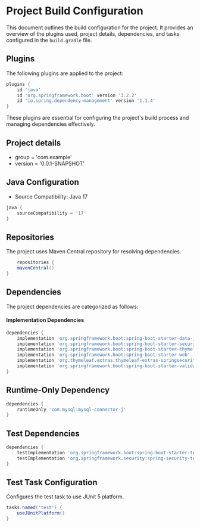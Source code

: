 # Project Build Configuration

This document outlines the build configuration for the project. It provides an overview of the plugins used, project details, dependencies, and tasks configured in the `build.gradle` file.

## Plugins

The following plugins are applied to the project:

```groovy
plugins {
    id 'java'
    id 'org.springframework.boot' version '3.2.2'
    id 'io.spring.dependency-management' version '1.1.4'
}
```

These plugins are essential for configuring the project's build process and managing dependencies effectively.

## Project details

* group = 'com.example'
* version = '0.0.1-SNAPSHOT'

## Java Configuration

* Source Compatibility: Java 17

```groovy
java {
	sourceCompatibility = '17'
}
```

## Repositories

The project uses Maven Central repository for resolving dependencies.

```groovy
	repositories {
    mavenCentral()
}
```

## Dependencies

The project dependencies are categorized as follows:

#### Implementation Dependencies

```groovy
dependencies {
    implementation 'org.springframework.boot:spring-boot-starter-data-jpa'
    implementation 'org.springframework.boot:spring-boot-starter-security'
    implementation 'org.springframework.boot:spring-boot-starter-thymeleaf'
    implementation 'org.springframework.boot:spring-boot-starter-web'
    implementation 'org.thymeleaf.extras:thymeleaf-extras-springsecurity6'
    implementation 'org.springframework.boot:spring-boot-starter-validation' // Add this line for validation
}
```


## Runtime-Only Dependency

```groovy
dependencies {
    runtimeOnly 'com.mysql:mysql-connector-j'
}
```

## Test Dependencies

```groovy
dependencies {
    testImplementation 'org.springframework.boot:spring-boot-starter-test'
    testImplementation 'org.springframework.security:spring-security-test'
}
```

## Test Task Configuration

Configures the test task to use JUnit 5 platform.

```groovy
tasks.named('test') {
    useJUnitPlatform()
}
```